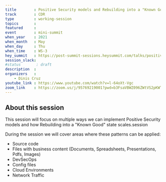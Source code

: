 ```yaml
---
title        : Positive Security models and Rebuilding into a "Known Good" state
track        : CDR
type         : working-session
topics       :
featured     :
event        : mini-summit
when_year    : 2021
when_month   : May
when_day     : Thu
when_time    : WS-3
hey_summit   : https://post-summit-sessions.heysummit.com/talks/positive-security-models-and-rebuilding-into-a-known-good-state/
session_slack:
#status       : draft
description  :
organizers   :
    - Dinis Cruz
youtube_link : https://www.youtube.com/watch?v=l-64oXt-Vgc
zoom_link    : https://zoom.us/j/95769219001?pwd=b3FsaVBWZ096ZWtVS2pKWTBBeWJlQT09
---
```


## About this session

This session will focus on multiple ways we can implement Positive Security models
and how Rebuilding into a "Known Good" state scales.session

During the session we will cover areas where these patterns can be applied:

 - Source code
 - Files with business content (Documents, Spreadsheets, Presentations, Pdfs, Images)
 - DevSecOps
 - Config files
 - Cloud Environments
 - Network Traffic

